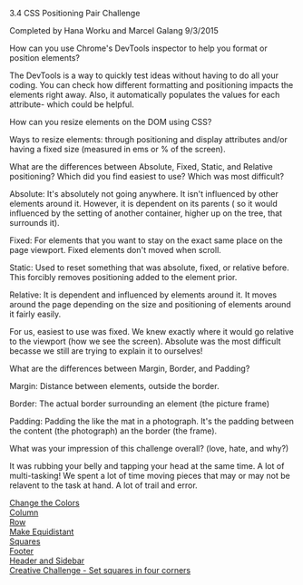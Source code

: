3.4 CSS Positioning Pair Challenge

Completed by Hana Worku and Marcel Galang 9/3/2015

How can you use Chrome's DevTools inspector to help you format or position elements?

The DevTools is a way to quickly test ideas without having to do all your coding.  You can check how different formatting and positioning impacts the elements right away.  Also, it automatically populates the values for each attribute- which could be helpful.


How can you resize elements on the DOM using CSS?

Ways to resize elements: through positioning and display attributes and/or having a fixed size (measured in ems or % of the screen).


What are the differences between Absolute, Fixed, Static, and Relative positioning? Which did you find easiest to use? Which was most difficult?

Absolute: It's absolutely not going anywhere.  It isn't influenced by other elements around it. However, it is dependent on its parents ( so it would influenced by the setting of another container, higher up on the tree, that surrounds it).

Fixed: For elements that you want to stay on the exact same place on the page viewport. Fixed elements don't moved when scroll.

Static:  Used to reset something that was absolute, fixed, or relative before.  This forcibly removes positioning added to the element prior.

Relative:  It is dependent and influenced by elements around it. It moves around the page depending on the size and positioning of elements around it fairly easily.

For us, easiest to use was fixed. We knew exactly where it would go relative to the viewport (how we see the screen).  Absolute was the most difficult becasse we still are trying to explain it to ourselves!

What are the differences between Margin, Border, and Padding?

Margin: Distance between elements, outside the border.

Border: The actual border surrounding an element (the picture frame)

Padding: Padding the like the mat in a photograph. It's the padding between the content (the photograph) an the border (the frame).

What was your impression of this challenge overall? (love, hate, and why?)

It was rubbing your belly and tapping your head at the same time.  A lot of multi-tasking! We spent a lot of time moving pieces that may or may not be relavent to the task at hand.  A lot of trail and error.

[Change the Colors](./chrome-devtools/imgs/1-Changethecolors.png)<br>
[Column](./chrome-devtools/imgs/2-Column.png)<br>
[Row](./chrome-devtools/imgs/3-row.png)<br>
[Make Equidistant](./chrome-devtools/imgs/4-makeequidistant.png)<br>
[Squares](./chrome-devtools/imgs/5-squares.png)<br>
[Footer](./chrome-devtools/imgs/6-footer.png)<br>
[Header and Sidebar](./chrome-devtools/imgs/7-headerandsidebar.png)<br>
[Creative Challenge - Set squares in four corners](./chrome-devtools/imgs/8-fourcorners.png)<br>
